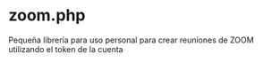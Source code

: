 # zoom.php
Pequeña librería para uso personal para crear reuniones de ZOOM utilizando el token de la cuenta
